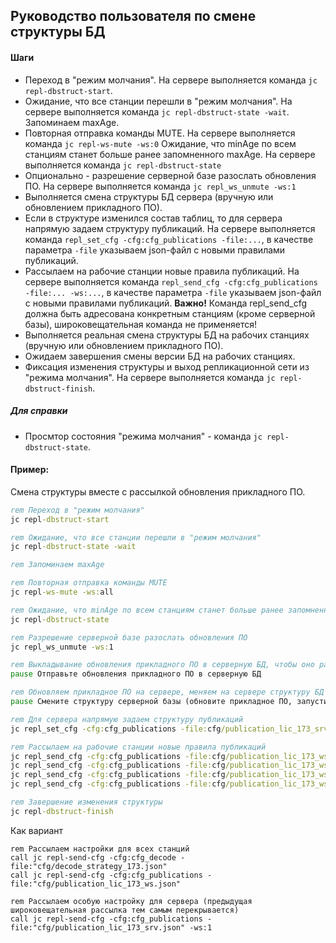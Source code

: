 ## Руководство пользователя по смене структуры БД

#### Шаги

- Переход в "режим молчания". На сервере выполняется команда `jc repl-dbstruct-start`.  
- Ожидание, что все станции перешли в "режим молчания". На сервере выполняется команда `jc repl-dbstruct-state -wait`.
  Запоминаем maxAge. 
- Повторная отправка команды MUTE. На сервере выполняется команда `jc repl-ws-mute -ws:0`
  Ожидание, что minAge по всем станциям станет больше ранее запомненного maxAge. На сервере выполняется команда `jc repl-dbstruct-state`
- Опционально - разрешение серверной базе разослать обновления ПО. На сервере выполняется команда `jc repl_ws_unmute -ws:1`
- Выполняется смена структуры БД сервера (вручную или обновлением прикладного ПО).
- Если в структуре изменился состав таблиц, то для сервера напрямую задаем структуру публикаций. 
  На сервере выполняется команда `repl_set_cfg -cfg:cfg_publications -file:...`, 
  в качестве параметра `-file` указываем json-файл с новыми правилами публикаций.
- Рассылаем на рабочие станции новые правила публикаций. 
  На сервере выполняется команда `repl_send_cfg -cfg:cfg_publications -file:... -ws:...`,
  в качестве параметра `-file` указываем json-файл с новыми правилами публикаций. 
  **Важно!** Команда repl_send_cfg должна быть адресована конкретным станциям (кроме серверной базы),
  широковещательная команда не применяется! 
- Выполняется реальная смена структуры БД на рабочих станциях (вручную или обновлением прикладного ПО). 
- Ожидаем завершения смены версии БД на рабочих станциях.
- Фиксация изменения структуры и выход репликационной сети из "режима молчания". 
  На сервере выполняется команда `jc repl-dbstruct-finish`. 

##### Для справки

- Просмтор состояния "режима молчания" - команда `jc repl-dbstruct-state`.

#### Пример:

Смена структуры вместе с рассылкой обновления прикладного ПО.

~~~ bat
rem Переход в "режим молчания"
jc repl-dbstruct-start

rem Ожидание, что все станции перешли в "режим молчания" 
jc repl-dbstruct-state -wait

rem Запоминаем maxAge 

rem Повторная отправка команды MUTE  
jc repl-ws-mute -ws:all

rem Ожидание, что minAge по всем станциям станет больше ранее запомненного maxAge 
jc repl-dbstruct-state 

rem Разрешение серверной базе разослать обновления ПО
jc repl_ws_unmute -ws:1

rem Выкладывание обновления прикладного ПО в серверную БД, чтобы оно разошлось по репликации
pause Отправьте обновления прикладного ПО в серверную БД

rem Обновляем прикладное ПО на сервере, меняем на сервере структуру БД
pause Смените структуру серверной базы (обновите прикладное ПО, запустите, дождитесь смены структуры БД сервера)

rem Для сервера напрямую задаем структуру публикаций
jc repl_set_cfg -cfg:cfg_publications -file:cfg/publication_lic_173_srv.json

rem Рассылаем на рабочие станции новые правила публикаций
jc repl_send_cfg -cfg:cfg_publications -file:cfg/publication_lic_173_ws.json -ws:2
jc repl_send_cfg -cfg:cfg_publications -file:cfg/publication_lic_173_ws.json -ws:3
jc repl_send_cfg -cfg:cfg_publications -file:cfg/publication_lic_173_ws.json -ws:4
jc repl_send_cfg -cfg:cfg_publications -file:cfg/publication_lic_173_ws.json -ws:5

rem Завершение изменения структуры
jc repl-dbstruct-finish
~~~

Как вариант

~~~
rem Рассылаем настройки для всех станций
call jc repl-send-cfg -cfg:cfg_decode -file:"cfg/decode_strategy_173.json"
call jc repl-send-cfg -cfg:cfg_publications -file:"cfg/publication_lic_173_ws.json"

rem Рассылаем особую настройку для сервера (предыдущая широковещательная рассылка тем самым перекрывается)
call jc repl-send-cfg -cfg:cfg_publications -file:"cfg/publication_lic_173_srv.json" -ws:1
~~~
